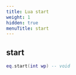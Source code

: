```yaml
---
title: Lua start
weight: 1
hidden: true
menuTitle: start
---
```

## start
```lua
eq.start(int wp) -- void
```